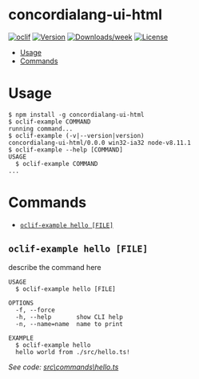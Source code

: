 concordialang-ui-html
=====================



[![oclif](https://img.shields.io/badge/cli-oclif-brightgreen.svg)](https://oclif.io)
[![Version](https://img.shields.io/npm/v/concordialang-ui-html.svg)](https://npmjs.org/package/concordialang-ui-html)
[![Downloads/week](https://img.shields.io/npm/dw/concordialang-ui-html.svg)](https://npmjs.org/package/concordialang-ui-html)
[![License](https://img.shields.io/npm/l/concordialang-ui-html.svg)](https://github.com/WillianGoncalves/concordialang-ui-html/blob/master/package.json)

<!-- toc -->
* [Usage](#usage)
* [Commands](#commands)
<!-- tocstop -->
# Usage
<!-- usage -->
```sh-session
$ npm install -g concordialang-ui-html
$ oclif-example COMMAND
running command...
$ oclif-example (-v|--version|version)
concordialang-ui-html/0.0.0 win32-ia32 node-v8.11.1
$ oclif-example --help [COMMAND]
USAGE
  $ oclif-example COMMAND
...
```
<!-- usagestop -->
# Commands
<!-- commands -->
* [`oclif-example hello [FILE]`](#oclif-example-hello-file)

## `oclif-example hello [FILE]`

describe the command here

```
USAGE
  $ oclif-example hello [FILE]

OPTIONS
  -f, --force
  -h, --help       show CLI help
  -n, --name=name  name to print

EXAMPLE
  $ oclif-example hello
  hello world from ./src/hello.ts!
```

_See code: [src\commands\hello.ts](https://github.com/WillianGoncalves/concordialang-ui-html/blob/v0.0.0/src\commands\hello.ts)_
<!-- commandsstop -->
